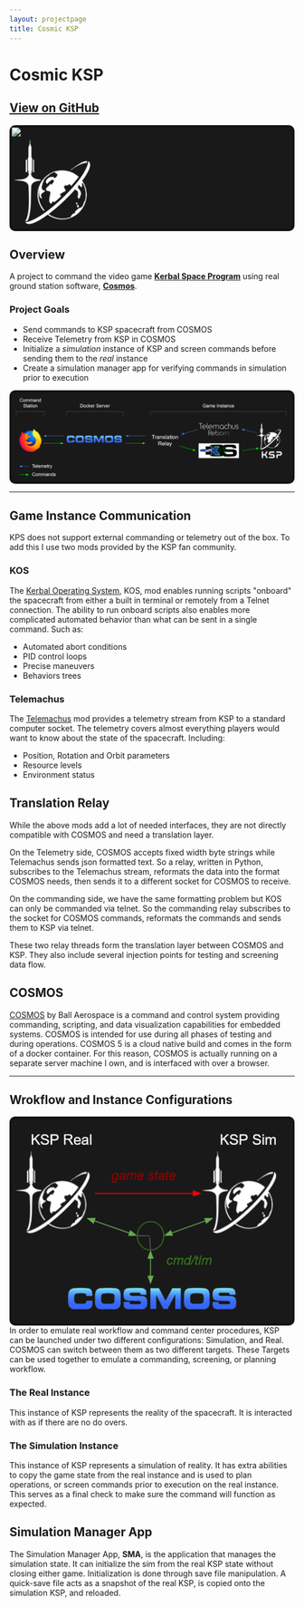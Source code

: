 ```yaml
---
layout: projectpage
title: Cosmic KSP
---
```


# **Cosmic KSP**

## **[View on GitHub](https://github.com/Timin8er/CosmicKSP)**

<div class="row p-1 my-3" style="border-radius: 10px; border-style: solid; border-color: #121212; border-width: 4px; background-color: #191919;">

  <div class="col d-flex align-items-center">
    <img class="figure-img img-fluid mx-auto w-75" src="https://cosmosc2.com/img/COSMOS.png">
  </div>

  <div class="col d-flex align-items-center ">
    <!-- <img class="figure-img img-fluid mx-auto h-75" src="https://www.kerbalspaceprogram.com/wp-content/uploads/2019/08/mercury-logo-white-new.png"> -->
    <img class="figure-img img-fluid mx-auto h-75" src="/content/images/KSP.png">
  </div>

</div>

## **Overview**
A project to command the video game **[Kerbal Space Program](https://www.kerbalspaceprogram.com/)** using real ground station software, **[Cosmos](https://cosmosc2.com/)**.

### Project Goals
- Send commands to KSP spacecraft from COSMOS
- Receive Telemetry from KSP in COSMOS
- Initialize a *simulation* instance of KSP and screen commands before sending them to the *real* instance
- Create a simulation manager app for verifying commands in simulation prior to execution

<div class="row p-1 my-3" style="border-radius: 10px; border-style: solid; border-color: #121212; border-width: 4px; background-color: #191919;">
  <div class="col d-flex align-items-center">
    <img class="figure-img img-fluid mx-auto w-90" src="/content/images/CosmicKspDataFlow.png">
  </div>
</div>

___

## **Game Instance Communication**
KPS does not support external commanding or telemetry out of the box. To add this I use two mods provided by the KSP fan community.

### **KOS**
The [Kerbal Operating System](https://ksp-kos.github.io/KOS/), KOS, mod enables running scripts "onboard" the spacecraft from either a built in terminal or remotely from a Telnet connection.
The ability to run onboard scripts also enables more complicated automated behavior than what can be sent in a single command. Such as:
- Automated abort conditions
- PID control loops
- Precise maneuvers
- Behaviors trees

### **Telemachus**
The [Telemachus](https://github.com/TeleIO/Telemachus-1) mod provides a telemetry stream from KSP to a standard computer socket.
The telemetry covers almost everything players would want to know about the state of the spacecraft. Including:
- Position, Rotation and Orbit parameters
- Resource levels
- Environment status

## **Translation Relay**
While the above mods add a lot of needed interfaces, they are not directly compatible with COSMOS and need a translation layer.

On the Telemetry side, COSMOS accepts fixed width byte strings while Telemachus sends json formatted text.
So a relay, written in Python, subscribes to the Telemachus stream, reformats the data into the format COSMOS needs, then sends it to a different socket for COSMOS to receive.

On the commanding side, we have the same formatting problem but KOS can only be commanded via telnet. So the commanding relay subscribes to the socket for COSMOS commands, reformats the commands and sends them to KSP via telnet.

These two relay threads form the translation layer between COSMOS and KSP. They also include several injection points for testing and screening data flow.

## **COSMOS**
[COSMOS](https://cosmosc2.com/) by Ball Aerospace is a command and control system providing commanding, scripting, and data visualization capabilities for embedded systems. COSMOS is intended for use during all phases of testing and during operations.
COSMOS 5 is a cloud native build and comes in the form of a docker container. For this reason, COSMOS is actually running on a separate server machine I own, and is interfaced with over a browser.

___

## **Wrokflow and Instance Configurations**
<div class="row p-1 my-3" style="border-radius: 10px; border-style: solid; border-color: #121212; border-width: 4px; background-color: #191919;">
  <div class="col d-flex align-items-center">
    <img class="figure-img img-fluid mx-auto w-90" src="/content/images/realSimflow.png">
  </div>
</div>
In order to emulate real workflow and command center procedures, KSP can be launched under two different configurations: Simulation, and Real. COSMOS can switch between them as two different targets. These Targets can be used together to emulate a commanding, screening, or planning workflow.

### **The Real Instance**
This instance of KSP represents the reality of the spacecraft. It is interacted with as if there are no do overs.

### **The Simulation Instance**
This instance of KSP represents a simulation of reality. It has extra abilities to copy the game state from the real instance and is used to plan operations, or screen commands prior to execution on the real instance. This serves as a final check to make sure the command will function as expected.

## **Simulation Manager App**
The Simulation Manager App, **SMA**, is the application that manages the simulation state. It can initialize the sim from the real KSP state without closing either game.
Initialization is done through save file manipulation. A quick-save file acts as a snapshot of the real KSP, is copied onto the simulation KSP, and reloaded.
